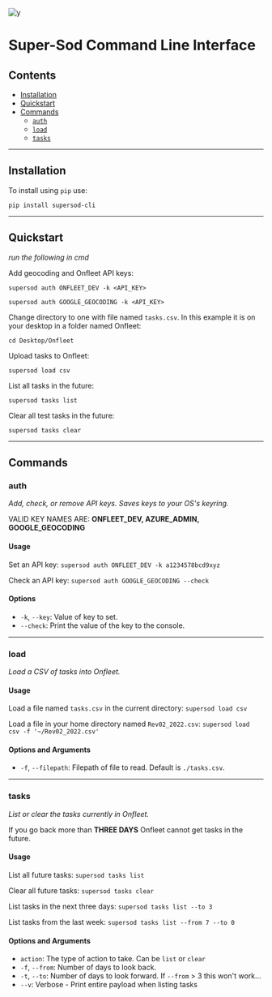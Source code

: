 ![y](https://3023500.fs1.hubspotusercontent-na1.net/hub/3023500/hubfs/logos/super-sod-logo.png?width=245&name=super-sod-logo.png)
# Super-Sod Command Line Interface
## Contents
- [Installation](#installation)
- [Quickstart](#quickstart)
- [Commands](#commands)
  - [`auth`](#auth)
  - [`load`](#load)
  - [`tasks`](#tasks)
***
## Installation
To install using `pip` use:

`pip install supersod-cli`
***
## Quickstart
*run the following in cmd*

Add geocoding and Onfleet API keys:

`supersod auth ONFLEET_DEV -k <API_KEY>`

`supersod auth GOOGLE_GEOCODING -k <API_KEY>`

Change directory to one with file named `tasks.csv`. In this example it is on your desktop in a folder named Onfleet:

`cd Desktop/Onfleet`

Upload tasks to Onfleet:

`supersod load csv`

List all tasks in the future:

`supersod tasks list`

Clear all test tasks in the future:

`supersod tasks clear`
***
## Commands
### auth
*Add, check, or remove API keys. Saves keys to your OS's keyring.*

VALID KEY NAMES ARE: **ONFLEET_DEV, AZURE_ADMIN, GOOGLE_GEOCODING**
#### Usage
Set an API key: `supersod auth ONFLEET_DEV -k a1234578bcd9xyz`

Check an API key: `supersod auth GOOGLE_GEOCODING --check`
#### Options
- `-k`, `--key`: Value of key to set.
- `--check`: Print the value of the key to the console.
***
### load
*Load a CSV of tasks into Onfleet.*
#### Usage
Load a file named `tasks.csv` in the current directory: `supersod load csv`

Load a file in your home directory named `Rev02_2022.csv`: `supersod load csv -f '~/Rev02_2022.csv'`
#### Options and Arguments
- `-f`, `--filepath`: Filepath of file to read. Default is `./tasks.csv`.
***
### tasks
*List or clear the tasks currently in Onfleet.*

If you go back more than **THREE DAYS** Onfleet cannot get tasks in the future.
#### Usage
List all future tasks: `supersod tasks list`

Clear all future tasks: `supersod tasks clear`

List tasks in the next three days: `supersod tasks list --to 3`

List tasks from the last week: `supersod tasks list --from 7 --to 0`
#### Options and Arguments
- `action`: The type of action to take. Can be `list` or `clear`
- `-f`, `--from`: Number of days to look back.
- `-t`, `--to`: Number of days to look forward. If `--from` > 3 this won't work...
- `--v`: Verbose - Print entire payload when listing tasks


